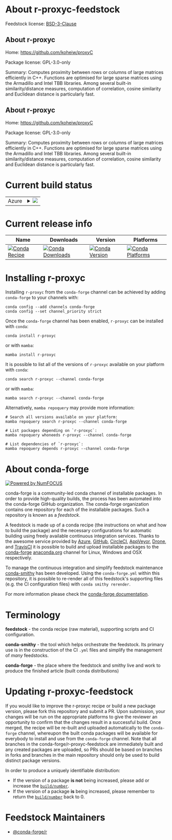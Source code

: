 About r-proxyc-feedstock
========================

Feedstock license: [BSD-3-Clause](https://github.com/conda-forge/r-proxyc-feedstock/blob/main/LICENSE.txt)


About r-proxyc
--------------

Home: https://github.com/koheiw/proxyC

Package license: GPL-3.0-only

Summary:  Computes proximity between rows or columns of large matrices efficiently in C++. Functions are optimised for large sparse matrices using the Armadillo and Intel TBB libraries. Among several built-in similarity/distance measures, computation of correlation, cosine similarity and Euclidean distance is particularly fast. 

About r-proxyc
--------------

Home: https://github.com/koheiw/proxyC

Package license: GPL-3.0-only

Summary:  Computes proximity between rows or columns of large matrices efficiently in C++. Functions are optimised for large sparse matrices using the Armadillo and Intel TBB libraries. Among several built-in similarity/distance measures, computation of correlation, cosine similarity and Euclidean distance is particularly fast. 

Current build status
====================


<table>
    
  <tr>
    <td>Azure</td>
    <td>
      <details>
        <summary>
          <a href="https://dev.azure.com/conda-forge/feedstock-builds/_build/latest?definitionId=7044&branchName=main">
            <img src="https://dev.azure.com/conda-forge/feedstock-builds/_apis/build/status/r-proxyc-feedstock?branchName=main">
          </a>
        </summary>
        <table>
          <thead><tr><th>Variant</th><th>Status</th></tr></thead>
          <tbody><tr>
              <td>linux_64_r_base4.2</td>
              <td>
                <a href="https://dev.azure.com/conda-forge/feedstock-builds/_build/latest?definitionId=7044&branchName=main">
                  <img src="https://dev.azure.com/conda-forge/feedstock-builds/_apis/build/status/r-proxyc-feedstock?branchName=main&jobName=linux&configuration=linux%20linux_64_r_base4.2" alt="variant">
                </a>
              </td>
            </tr><tr>
              <td>linux_64_r_base4.3</td>
              <td>
                <a href="https://dev.azure.com/conda-forge/feedstock-builds/_build/latest?definitionId=7044&branchName=main">
                  <img src="https://dev.azure.com/conda-forge/feedstock-builds/_apis/build/status/r-proxyc-feedstock?branchName=main&jobName=linux&configuration=linux%20linux_64_r_base4.3" alt="variant">
                </a>
              </td>
            </tr><tr>
              <td>osx_64_r_base4.2</td>
              <td>
                <a href="https://dev.azure.com/conda-forge/feedstock-builds/_build/latest?definitionId=7044&branchName=main">
                  <img src="https://dev.azure.com/conda-forge/feedstock-builds/_apis/build/status/r-proxyc-feedstock?branchName=main&jobName=osx&configuration=osx%20osx_64_r_base4.2" alt="variant">
                </a>
              </td>
            </tr><tr>
              <td>osx_64_r_base4.3</td>
              <td>
                <a href="https://dev.azure.com/conda-forge/feedstock-builds/_build/latest?definitionId=7044&branchName=main">
                  <img src="https://dev.azure.com/conda-forge/feedstock-builds/_apis/build/status/r-proxyc-feedstock?branchName=main&jobName=osx&configuration=osx%20osx_64_r_base4.3" alt="variant">
                </a>
              </td>
            </tr><tr>
              <td>win_64</td>
              <td>
                <a href="https://dev.azure.com/conda-forge/feedstock-builds/_build/latest?definitionId=7044&branchName=main">
                  <img src="https://dev.azure.com/conda-forge/feedstock-builds/_apis/build/status/r-proxyc-feedstock?branchName=main&jobName=win&configuration=win%20win_64_" alt="variant">
                </a>
              </td>
            </tr>
          </tbody>
        </table>
      </details>
    </td>
  </tr>
</table>

Current release info
====================

| Name | Downloads | Version | Platforms |
| --- | --- | --- | --- |
| [![Conda Recipe](https://img.shields.io/badge/recipe-r--proxyc-green.svg)](https://anaconda.org/conda-forge/r-proxyc) | [![Conda Downloads](https://img.shields.io/conda/dn/conda-forge/r-proxyc.svg)](https://anaconda.org/conda-forge/r-proxyc) | [![Conda Version](https://img.shields.io/conda/vn/conda-forge/r-proxyc.svg)](https://anaconda.org/conda-forge/r-proxyc) | [![Conda Platforms](https://img.shields.io/conda/pn/conda-forge/r-proxyc.svg)](https://anaconda.org/conda-forge/r-proxyc) |

Installing r-proxyc
===================

Installing `r-proxyc` from the `conda-forge` channel can be achieved by adding `conda-forge` to your channels with:

```
conda config --add channels conda-forge
conda config --set channel_priority strict
```

Once the `conda-forge` channel has been enabled, `r-proxyc` can be installed with `conda`:

```
conda install r-proxyc
```

or with `mamba`:

```
mamba install r-proxyc
```

It is possible to list all of the versions of `r-proxyc` available on your platform with `conda`:

```
conda search r-proxyc --channel conda-forge
```

or with `mamba`:

```
mamba search r-proxyc --channel conda-forge
```

Alternatively, `mamba repoquery` may provide more information:

```
# Search all versions available on your platform:
mamba repoquery search r-proxyc --channel conda-forge

# List packages depending on `r-proxyc`:
mamba repoquery whoneeds r-proxyc --channel conda-forge

# List dependencies of `r-proxyc`:
mamba repoquery depends r-proxyc --channel conda-forge
```


About conda-forge
=================

[![Powered by
NumFOCUS](https://img.shields.io/badge/powered%20by-NumFOCUS-orange.svg?style=flat&colorA=E1523D&colorB=007D8A)](https://numfocus.org)

conda-forge is a community-led conda channel of installable packages.
In order to provide high-quality builds, the process has been automated into the
conda-forge GitHub organization. The conda-forge organization contains one repository
for each of the installable packages. Such a repository is known as a *feedstock*.

A feedstock is made up of a conda recipe (the instructions on what and how to build
the package) and the necessary configurations for automatic building using freely
available continuous integration services. Thanks to the awesome service provided by
[Azure](https://azure.microsoft.com/en-us/services/devops/), [GitHub](https://github.com/),
[CircleCI](https://circleci.com/), [AppVeyor](https://www.appveyor.com/),
[Drone](https://cloud.drone.io/welcome), and [TravisCI](https://travis-ci.com/)
it is possible to build and upload installable packages to the
[conda-forge](https://anaconda.org/conda-forge) [anaconda.org](https://anaconda.org/)
channel for Linux, Windows and OSX respectively.

To manage the continuous integration and simplify feedstock maintenance
[conda-smithy](https://github.com/conda-forge/conda-smithy) has been developed.
Using the ``conda-forge.yml`` within this repository, it is possible to re-render all of
this feedstock's supporting files (e.g. the CI configuration files) with ``conda smithy rerender``.

For more information please check the [conda-forge documentation](https://conda-forge.org/docs/).

Terminology
===========

**feedstock** - the conda recipe (raw material), supporting scripts and CI configuration.

**conda-smithy** - the tool which helps orchestrate the feedstock.
                   Its primary use is in the construction of the CI ``.yml`` files
                   and simplify the management of *many* feedstocks.

**conda-forge** - the place where the feedstock and smithy live and work to
                  produce the finished article (built conda distributions)


Updating r-proxyc-feedstock
===========================

If you would like to improve the r-proxyc recipe or build a new
package version, please fork this repository and submit a PR. Upon submission,
your changes will be run on the appropriate platforms to give the reviewer an
opportunity to confirm that the changes result in a successful build. Once
merged, the recipe will be re-built and uploaded automatically to the
`conda-forge` channel, whereupon the built conda packages will be available for
everybody to install and use from the `conda-forge` channel.
Note that all branches in the conda-forge/r-proxyc-feedstock are
immediately built and any created packages are uploaded, so PRs should be based
on branches in forks and branches in the main repository should only be used to
build distinct package versions.

In order to produce a uniquely identifiable distribution:
 * If the version of a package **is not** being increased, please add or increase
   the [``build/number``](https://docs.conda.io/projects/conda-build/en/latest/resources/define-metadata.html#build-number-and-string).
 * If the version of a package **is** being increased, please remember to return
   the [``build/number``](https://docs.conda.io/projects/conda-build/en/latest/resources/define-metadata.html#build-number-and-string)
   back to 0.

Feedstock Maintainers
=====================

* [@conda-forge/r](https://github.com/conda-forge/r/)

